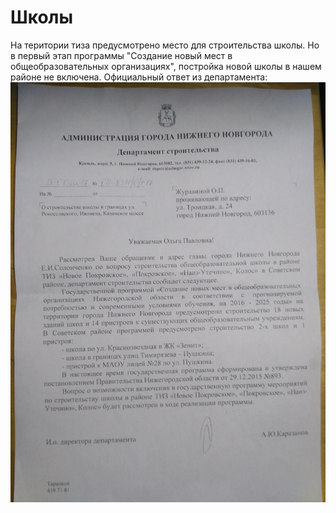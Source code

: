 # Школы

На територии тиза предусмотрено место для строительства школы. 
Но в первый этап программы "Создание новый мест в общеобразовательных организациях", постройка новой школы в нашем районе не включена.
Официальный ответ из департамента: ![ответ](school_answer.JPG)
